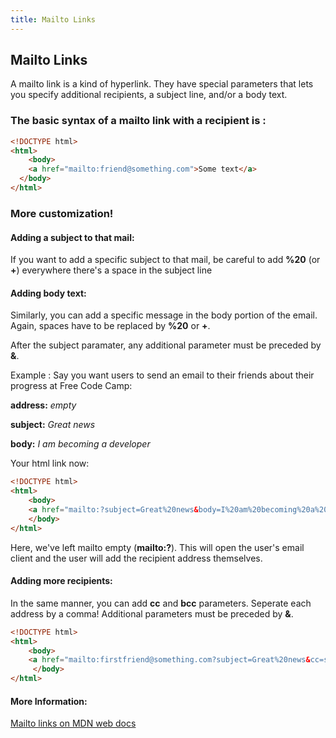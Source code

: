 ```yaml
---
title: Mailto Links
---
```

## Mailto Links

A mailto link is a kind of hyperlink. They have special parameters that lets you specify additional recipients, a subject line, and/or a body text.

### The basic syntax of a mailto link with a recipient is : 

```html
<!DOCTYPE html>
<html>
	<body>
    <a href="mailto:friend@something.com">Some text</a>
  </body>
</html>
```
### More customization!

#### Adding a subject to that mail:

If you want to add a specific subject to that mail, be careful to add **%20** (or **+**) everywhere there's a space in the subject line

#### Adding body text:

Similarly, you can add a specific message in the body portion of the email. Again, spaces have to be replaced by **%20** or **+**.

After the subject paramater, any additional parameter must be preceded by **&**.

Example : Say you want users to send an email to their friends about their progress at Free Code Camp:

**address:** *empty*

**subject:** *Great news*

**body:** *I am becoming a developer*

Your html link now:

```html
<!DOCTYPE html>
<html>
	<body>
    <a href="mailto:?subject=Great%20news&body=I%20am%20becoming%20a%20developer">Send mail!</a>
    </body>
</html>
```
    
Here, we've left mailto empty (**mailto:?**). This will open the user's email client and the user will add the recipient address themselves.

#### Adding more recipients:

In the same manner, you can add **cc** and **bcc** parameters. 
Seperate each address by a comma! 
Additional parameters must be preceded by **&**.

```html
<!DOCTYPE html>
<html>
	<body>
    <a href="mailto:firstfriend@something.com?subject=Great%20news&cc=secondfriend@something.com,thirdfriend@something.com&bcc=fourthfriend@something.com">Send mail!</a>
     </body>
</html>
```

#### More Information:
[Mailto links on MDN web docs](https://developer.mozilla.org/en-US/docs/Learn/HTML/Introduction_to_HTML/Creating_hyperlinks)


